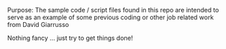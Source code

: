 Purpose: The sample code / script files found in this repo are intended to serve
as an example of some previous coding or other job related work from David Giarrusso

Nothing fancy ... just try to get things done!
